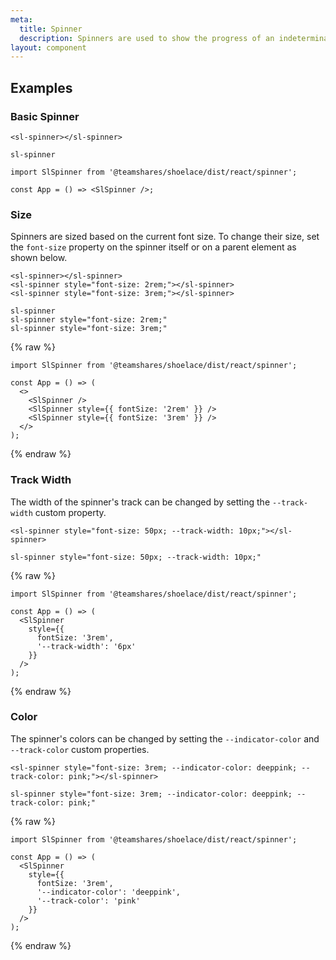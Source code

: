 ```yaml
---
meta:
  title: Spinner
  description: Spinners are used to show the progress of an indeterminate operation.
layout: component
---
```


## Examples

### Basic Spinner

```html:preview
<sl-spinner></sl-spinner>
```

```pug:slim
sl-spinner
```

```jsx:react
import SlSpinner from '@teamshares/shoelace/dist/react/spinner';

const App = () => <SlSpinner />;
```

### Size

Spinners are sized based on the current font size. To change their size, set the `font-size` property on the spinner itself or on a parent element as shown below.

```html:preview
<sl-spinner></sl-spinner>
<sl-spinner style="font-size: 2rem;"></sl-spinner>
<sl-spinner style="font-size: 3rem;"></sl-spinner>
```

```pug:slim
sl-spinner
sl-spinner style="font-size: 2rem;"
sl-spinner style="font-size: 3rem;"
```

{% raw %}

```jsx:react
import SlSpinner from '@teamshares/shoelace/dist/react/spinner';

const App = () => (
  <>
    <SlSpinner />
    <SlSpinner style={{ fontSize: '2rem' }} />
    <SlSpinner style={{ fontSize: '3rem' }} />
  </>
);
```

{% endraw %}

### Track Width

The width of the spinner's track can be changed by setting the `--track-width` custom property.

```html:preview
<sl-spinner style="font-size: 50px; --track-width: 10px;"></sl-spinner>
```

```pug:slim
sl-spinner style="font-size: 50px; --track-width: 10px;"
```

{% raw %}

```jsx:react
import SlSpinner from '@teamshares/shoelace/dist/react/spinner';

const App = () => (
  <SlSpinner
    style={{
      fontSize: '3rem',
      '--track-width': '6px'
    }}
  />
);
```

{% endraw %}

### Color

The spinner's colors can be changed by setting the `--indicator-color` and `--track-color` custom properties.

```html:preview
<sl-spinner style="font-size: 3rem; --indicator-color: deeppink; --track-color: pink;"></sl-spinner>
```

```pug:slim
sl-spinner style="font-size: 3rem; --indicator-color: deeppink; --track-color: pink;"
```

{% raw %}

```jsx:react
import SlSpinner from '@teamshares/shoelace/dist/react/spinner';

const App = () => (
  <SlSpinner
    style={{
      fontSize: '3rem',
      '--indicator-color': 'deeppink',
      '--track-color': 'pink'
    }}
  />
);
```

{% endraw %}
